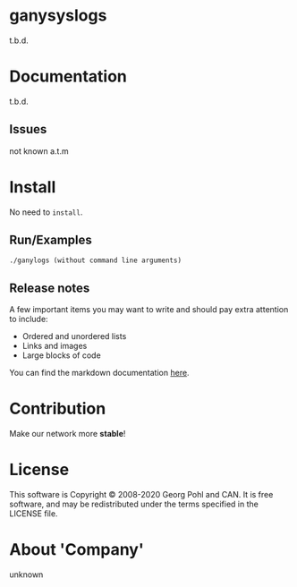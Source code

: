 # ganysyslogs
t.b.d.

# Documentation
t.b.d.

## Issues
not known a.t.m

# Install
No need to `install`.

## Run/Examples
```
./ganylogs (without command line arguments)
```

## Release notes
A few important items you may want to write and should pay extra attention to include:

* Ordered and unordered lists
* Links and images
* Large blocks of code

You can find the markdown documentation [here](https://docs.github.com/en/free-pro-team@latest/github/writing-on-github).

# Contribution
Make our network more **stable**!

# License
This software is Copyright © 2008-2020 Georg Pohl and CAN. It is free software, and may be redistributed under the terms specified in the LICENSE file.

# About 'Company'
unknown
